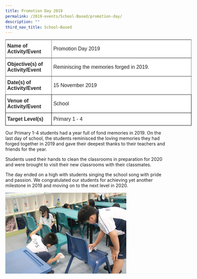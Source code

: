 ```yaml
---
title: Promotion Day 2019
permalink: /2019-events/School-Based/promotion-day/
description: ""
third_nav_title: School–Based
---
```

<style type="text/css">
.tg  {border-collapse:collapse;border-spacing:0;margin:0px auto;}
.tg td{border-color:black;border-style:solid;border-width:1px;font-family:Arial, sans-serif;font-size:14px;
  overflow:hidden;padding:10px 5px;word-break:normal;}
.tg th{border-color:black;border-style:solid;border-width:1px;font-family:Arial, sans-serif;font-size:14px;
  font-weight:normal;overflow:hidden;padding:10px 5px;word-break:normal;}
.tg .tg-kdpx{background-color:#FFF;border-color:inherit;color:#222;font-size:16px;text-align:left;vertical-align:middle}
.tg .tg-x4x2{background-color:#FFF;border-color:inherit;color:#222;font-size:16px;font-weight:bold;text-align:left;
  vertical-align:middle}
.tg .tg-3etx{background-color:#FFF;color:#222;font-size:16px;font-weight:bold;text-align:left;vertical-align:middle}
.tg .tg-qtsq{background-color:#FFF;color:#222;font-size:16px;text-align:left;vertical-align:middle}
</style>
<table class="tg" style="undefined;table-layout: fixed; width: 582px">
<colgroup>
<col style="width: 144px">
<col style="width: 438px">
</colgroup>
<tbody>
  <tr>
    <td class="tg-x4x2">Name of Activity/Event</td>
    <td class="tg-kdpx">Promotion Day 2019</td>
  </tr>
  <tr>
    <td class="tg-x4x2">Objective(s) of Activity/Event</td>
    <td class="tg-kdpx">Reminiscing the memories forged in 2019.</td>
  </tr>
  <tr>
    <td class="tg-x4x2">Date(s) of Activity/Event</td>
    <td class="tg-kdpx">15 November 2019</td>
  </tr>
  <tr>
    <td class="tg-3etx">Venue of Activity/Event</td>
    <td class="tg-qtsq">School</td>
  </tr>
  <tr>
    <td class="tg-3etx">Target Level(s)</td>
    <td class="tg-qtsq">Primary 1 - 4</td>
  </tr>
</tbody>
</table>

Our Primary 1-4 students had a year full of fond memories in 2019. On the last day of school, the students reminisced the loving memories they had forged together in 2019 and gave their deepest thanks to their teachers and friends for the year.

Students used their hands to clean the classrooms in preparation for 2020 and were brought to visit their new classrooms with their classmates.

The day ended on a high with students singing the school song with pride and passion. We congratulated our students for achieving yet another milestone in 2019 and moving on to the next level in 2020.

<img src="/images/PD%202A.jpeg" 
     style="width:75%">